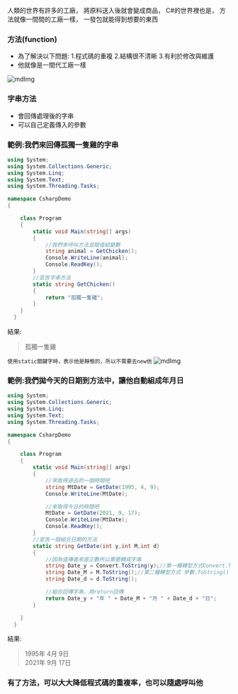 人類的世界有許多的工廠，
將原料送入後就會變成商品，
C#的世界裡也是，
方法就像一間間的工廠一樣，
一發包就能得到想要的東西

### 方法(function)
* 為了解決以下問題:
    1.程式碼的重複
    2.結構很不清晰
    3.有利於修改與維護
* 他就像是一間代工廠一樣

![mdImg](https://ithelp.ithome.com.tw/upload/images/20210916/20097001aX9kdraTMz.png)

### 字串方法
* 會回傳處理後的字串
* 可以自己定義傳入的參數

### 範例:我們來回傳孤獨一隻雞的字串
```csharp
using System;
using System.Collections.Generic;
using System.Linq;
using System.Text;
using System.Threading.Tasks;

namespace CsharpDemo
{

    class Program
    {
        static void Main(string[] args)
        {
            //我們來呼叫方法並賦值給變數
            string animal = GetChicken();
            Console.WriteLine(animal);
            Console.ReadKey();
        }
        //宣告字串方法
        static string GetChicken()
        {
            return "孤獨一隻雞";
        }
    }
  }
  ```
  
  結果:
>   孤獨一隻雞

`使用static關鍵字時，表示他是靜態的，所以不需要去new他`
![mdImg](https://ithelp.ithome.com.tw/upload/images/20210917/200970012uV77UtFx6.png)

### 範例:我們拋今天的日期到方法中，讓他自動組成年月日
```csharp
using System;
using System.Collections.Generic;
using System.Linq;
using System.Text;
using System.Threading.Tasks;

namespace CsharpDemo
{

    class Program
    {
        static void Main(string[] args)
        {
            //來取得過去的一個時間吧
            string MtDate = GetDate(1995, 4, 9);
            Console.WriteLine(MtDate);

            //來取得今日的時間吧
            MtDate = GetDate(2021, 9, 17);
            Console.WriteLine(MtDate);
            Console.ReadKey();
        }
        //宣告一個組合日期的方法
        static string GetDate(int y,int M,int d)
        {
            //因為值傳進來是正數所以需要轉成字串
            string Date_y = Convert.ToString(y);//第一種轉型方式Convert.To...
            string Date_M = M.ToString();//第二種轉型方式 參數.ToString()
            string Date_d = d.ToString();

            //組合回傳字串，用return回傳
            return Date_y + "年 " + Date_M + "月 " + Date_d + "日";
        }

    }
  }
  ```
  
  結果:
  > 1995年 4月 9日\
2021年 9月 17日

### 有了方法，可以大大降低程式碼的重複率，也可以隨處呼叫他